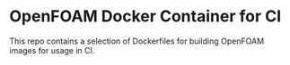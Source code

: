 # OpenFOAM Docker Container for CI

This repo contains a selection of Dockerfiles for building OpenFOAM images for usage in CI.